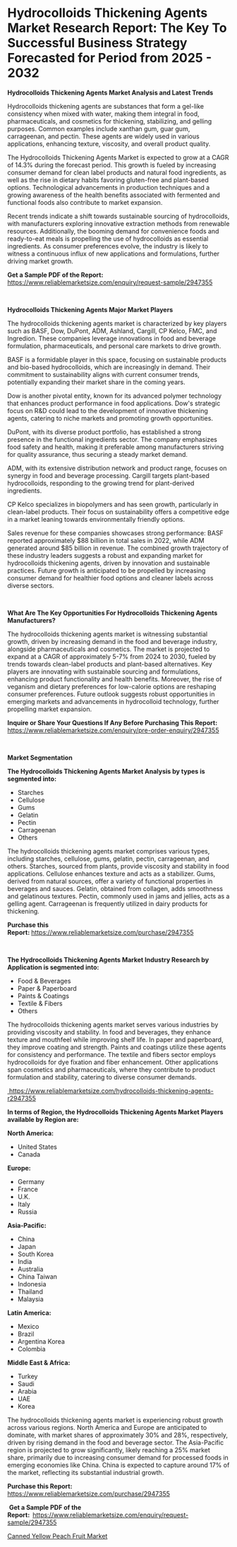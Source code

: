 <p><h1>Hydrocolloids Thickening Agents Market Research Report: The Key To Successful Business Strategy Forecasted for Period from 2025 - 2032</h1></p><p><strong>Hydrocolloids Thickening Agents Market Analysis and Latest Trends</strong></p>
<p><p>Hydrocolloids thickening agents are substances that form a gel-like consistency when mixed with water, making them integral in food, pharmaceuticals, and cosmetics for thickening, stabilizing, and gelling purposes. Common examples include xanthan gum, guar gum, carrageenan, and pectin. These agents are widely used in various applications, enhancing texture, viscosity, and overall product quality.</p><p>The Hydrocolloids Thickening Agents Market is expected to grow at a CAGR of 14.3% during the forecast period. This growth is fueled by increasing consumer demand for clean label products and natural food ingredients, as well as the rise in dietary habits favoring gluten-free and plant-based options. Technological advancements in production techniques and a growing awareness of the health benefits associated with fermented and functional foods also contribute to market expansion.</p><p>Recent trends indicate a shift towards sustainable sourcing of hydrocolloids, with manufacturers exploring innovative extraction methods from renewable resources. Additionally, the booming demand for convenience foods and ready-to-eat meals is propelling the use of hydrocolloids as essential ingredients. As consumer preferences evolve, the industry is likely to witness a continuous influx of new applications and formulations, further driving market growth.</p></p>
<p><strong>Get a Sample PDF of the Report:&nbsp;</strong> <a href="https://www.reliablemarketsize.com/enquiry/request-sample/2947355?utm_campaign=2876&utm_medium=2&utm_source=Github&utm_content=ia&utm_term=12032025&utm_id=hydrocolloids-thickening-agents">https://www.reliablemarketsize.com/enquiry/request-sample/2947355</a></p>
<p>&nbsp;</p>
<p><strong>Hydrocolloids Thickening Agents Major Market Players</strong></p>
<p><p>The hydrocolloids thickening agents market is characterized by key players such as BASF, Dow, DuPont, ADM, Ashland, Cargill, CP Kelco, FMC, and Ingredion. These companies leverage innovations in food and beverage formulation, pharmaceuticals, and personal care markets to drive growth. </p><p>BASF is a formidable player in this space, focusing on sustainable products and bio-based hydrocolloids, which are increasingly in demand. Their commitment to sustainability aligns with current consumer trends, potentially expanding their market share in the coming years. </p><p>Dow is another pivotal entity, known for its advanced polymer technology that enhances product performance in food applications. Dow's strategic focus on R&D could lead to the development of innovative thickening agents, catering to niche markets and promoting growth opportunities.</p><p>DuPont, with its diverse product portfolio, has established a strong presence in the functional ingredients sector. The company emphasizes food safety and health, making it preferable among manufacturers striving for quality assurance, thus securing a steady market demand.</p><p>ADM, with its extensive distribution network and product range, focuses on synergy in food and beverage processing. Cargill targets plant-based hydrocolloids, responding to the growing trend for plant-derived ingredients.</p><p>CP Kelco specializes in biopolymers and has seen growth, particularly in clean-label products. Their focus on sustainability offers a competitive edge in a market leaning towards environmentally friendly options.</p><p>Sales revenue for these companies showcases strong performance: BASF reported approximately $88 billion in total sales in 2022, while ADM generated around $85 billion in revenue. The combined growth trajectory of these industry leaders suggests a robust and expanding market for hydrocolloids thickening agents, driven by innovation and sustainable practices. Future growth is anticipated to be propelled by increasing consumer demand for healthier food options and cleaner labels across diverse sectors.</p></p>
<p>&nbsp;</p>
<p><strong>What Are The Key Opportunities For Hydrocolloids Thickening Agents Manufacturers?</strong></p>
<p><p>The hydrocolloids thickening agents market is witnessing substantial growth, driven by increasing demand in the food and beverage industry, alongside pharmaceuticals and cosmetics. The market is projected to expand at a CAGR of approximately 5-7% from 2024 to 2030, fueled by trends towards clean-label products and plant-based alternatives. Key players are innovating with sustainable sourcing and formulations, enhancing product functionality and health benefits. Moreover, the rise of veganism and dietary preferences for low-calorie options are reshaping consumer preferences. Future outlook suggests robust opportunities in emerging markets and advancements in hydrocolloid technology, further propelling market expansion.</p></p>
<p><strong>Inquire or Share Your Questions If Any Before Purchasing This Report:</strong> <a href="https://www.reliablemarketsize.com/enquiry/pre-order-enquiry/2947355?utm_campaign=2876&utm_medium=2&utm_source=Github&utm_content=ia&utm_term=12032025&utm_id=hydrocolloids-thickening-agents">https://www.reliablemarketsize.com/enquiry/pre-order-enquiry/2947355</a></p>
<p>&nbsp;</p>
<p><strong>Market Segmentation</strong></p>
<p><strong>The Hydrocolloids Thickening Agents Market Analysis by types is segmented into:</strong></p>
<p><ul><li>Starches</li><li>Cellulose</li><li>Gums</li><li>Gelatin</li><li>Pectin</li><li>Carrageenan</li><li>Others</li></ul></p>
<p><p>The hydrocolloids thickening agents market comprises various types, including starches, cellulose, gums, gelatin, pectin, carrageenan, and others. Starches, sourced from plants, provide viscosity and stability in food applications. Cellulose enhances texture and acts as a stabilizer. Gums, derived from natural sources, offer a variety of functional properties in beverages and sauces. Gelatin, obtained from collagen, adds smoothness and gelatinous textures. Pectin, commonly used in jams and jellies, acts as a gelling agent. Carrageenan is frequently utilized in dairy products for thickening.</p></p>
<p><strong>Purchase this Report:&nbsp;</strong><a href="https://www.reliablemarketsize.com/purchase/2947355?utm_campaign=2876&utm_medium=2&utm_source=Github&utm_content=ia&utm_term=12032025&utm_id=hydrocolloids-thickening-agents">https://www.reliablemarketsize.com/purchase/2947355</a></p>
<p>&nbsp;</p>
<p><strong>The Hydrocolloids Thickening Agents Market Industry Research by Application is segmented into:</strong></p>
<p><ul><li>Food & Beverages</li><li>Paper & Paperboard</li><li>Paints & Coatings</li><li>Textile & Fibers</li><li>Others</li></ul></p>
<p><p>The hydrocolloids thickening agents market serves various industries by providing viscosity and stability. In food and beverages, they enhance texture and mouthfeel while improving shelf life. In paper and paperboard, they improve coating and strength. Paints and coatings utilize these agents for consistency and performance. The textile and fibers sector employs hydrocolloids for dye fixation and fiber enhancement. Other applications span cosmetics and pharmaceuticals, where they contribute to product formulation and stability, catering to diverse consumer demands.</p></p>
<p><a href="https://www.reliablemarketsize.com/hydrocolloids-thickening-agents-r2947355?utm_campaign=2876&utm_medium=2&utm_source=Github&utm_content=ia&utm_term=12032025&utm_id=hydrocolloids-thickening-agents">&nbsp;https://www.reliablemarketsize.com/hydrocolloids-thickening-agents-r2947355</a></p>
<p><strong>In terms of Region, the Hydrocolloids Thickening Agents Market Players available by Region are:</strong></p>
<p>
    <p> <strong> North America: </strong>
        <ul>
            <li>United States</li>
            <li>Canada</li>
        </ul>
        </p> 
    <p> <strong> Europe: </strong>
        <ul>
            <li>Germany</li>
            <li>France</li>
            <li>U.K.</li>
            <li>Italy</li>
            <li>Russia</li>
        </ul>
        </p> 
    <p> <strong> Asia-Pacific: </strong>
        <ul>
            <li>China</li>
            <li>Japan</li>
            <li>South Korea</li>
            <li>India</li>
            <li>Australia</li>
            <li>China Taiwan</li>
            <li>Indonesia</li>
            <li>Thailand</li>
            <li>Malaysia</li>
        </ul>
        </p> 
    <p> <strong> Latin America: </strong>
        <ul>
            <li>Mexico</li>
            <li>Brazil</li>
            <li>Argentina Korea</li>
            <li>Colombia</li>
        </ul>
        </p> 
    <p> <strong> Middle East & Africa: </strong>
        <ul>
            <li>Turkey</li>
            <li>Saudi</li>
            <li>Arabia</li>
            <li>UAE</li>
            <li>Korea</li>
        </ul>
    </p>
    </p>
<p><p>The hydrocolloids thickening agents market is experiencing robust growth across various regions. North America and Europe are anticipated to dominate, with market shares of approximately 30% and 28%, respectively, driven by rising demand in the food and beverage sector. The Asia-Pacific region is projected to grow significantly, likely reaching a 25% market share, primarily due to increasing consumer demand for processed foods in emerging economies like China. China is expected to capture around 17% of the market, reflecting its substantial industrial growth.</p></p>
<p><strong>Purchase this Report: </strong><a href="https://www.reliablemarketsize.com/purchase/2947355?utm_campaign=2876&utm_medium=2&utm_source=Github&utm_content=ia&utm_term=12032025&utm_id=hydrocolloids-thickening-agents">https://www.reliablemarketsize.com/purchase/2947355</a></p>
<p>&nbsp;<strong>Get a Sample PDF of the Report:&nbsp;&nbsp;</strong><a href="https://www.reliablemarketsize.com/enquiry/request-sample/2947355?utm_campaign=2876&utm_medium=2&utm_source=Github&utm_content=ia&utm_term=12032025&utm_id=hydrocolloids-thickening-agents">https://www.reliablemarketsize.com/enquiry/request-sample/2947355</a></p>
<p><strong></strong></p>
<p><p><a href="https://github.com/nicoytabiz7/Market-Research-Report-List-1/blob/main/canned-yellow-peach-fruit-market.md?utm_campaign=2876&utm_medium=2&utm_source=Github&utm_content=ia&utm_term=12032025&utm_id=hydrocolloids-thickening-agents">Canned Yellow Peach Fruit Market</a></p></p>